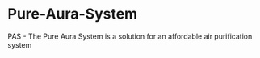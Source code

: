 # Pure-Aura-System
PAS - The Pure Aura System is a solution for an affordable air purification system
